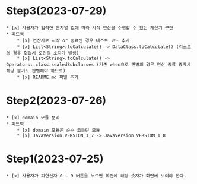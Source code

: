 # Step3(2023-07-29) #
    * [x] 사용자가 입력한 문자열 값에 따라 사칙 연산을 수행할 수 있는 계산기 구현
    * 피드백
        * [x] 연산자로 시작 or 종료인 경우 테스트 코드 추가
        * [x] List<String>.toCalculate() -> DataClass.toCalculate() (리스트의 경우 협업시 오인의 소지가 발생)
        * [x] List<String>.toCalculate() -> Operators::class.sealedSubclasses (기존 when으로 판별의 경우 연산 종류 증가시 해당 분기도 판별해야 하므로)
        * [x] README.md 파일 추가

# Step2(2023-07-26) #
    * [x] domain 모듈 분리
    * 피드백
        * [x] domain 모듈은 순수 코틀린 모듈
        * [x] JavaVersion.VERSION_1_7 -> JavaVersion.VERSION_1_8

# Step1(2023-07-25) #
    * [x] 사용자가 피연산자 0 ~ 9 버튼을 누르면 화면에 해당 숫자가 화면에 보여야 한다.


